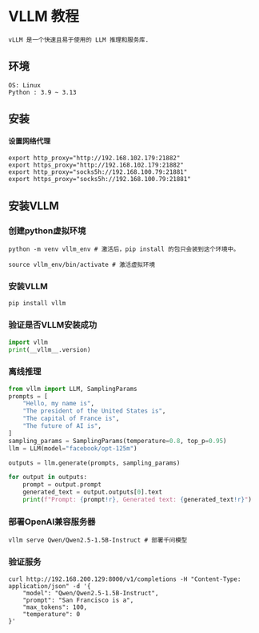 # VLLM 教程

    vLLM 是一个快速且易于使用的 LLM 推理和服务库.

## 环境
    OS: Linux 
    Python : 3.9 ~ 3.13

## 安装

#### 设置网络代理
    export http_proxy="http://192.168.102.179:21882"
    export https_proxy="http://192.168.102.179:21882"
    export http_proxy="socks5h://192.168.100.79:21881"
    export https_proxy="socks5h://192.168.100.79:21881"

## 安装VLLM
   
### 创建python虚拟环境
    python -m venv vllm_env # 激活后，pip install 的包只会装到这个环境中。
    
    source vllm_env/bin/activate # 激活虚拟环境

### 安装VLLM

    pip install vllm

### 验证是否VLLM安装成功
``` python
import vllm
print(__vllm__.version)
```

### 离线推理
```python
from vllm import LLM, SamplingParams
prompts = [
    "Hello, my name is",
    "The president of the United States is",
    "The capital of France is",
    "The future of AI is",
]
sampling_params = SamplingParams(temperature=0.8, top_p=0.95)
llm = LLM(model="facebook/opt-125m")

outputs = llm.generate(prompts, sampling_params)

for output in outputs:
    prompt = output.prompt
    generated_text = output.outputs[0].text
    print(f"Prompt: {prompt!r}, Generated text: {generated_text!r}")
```

### 部署OpenAI兼容服务器

    vllm serve Qwen/Qwen2.5-1.5B-Instruct # 部署千问模型 

### 验证服务 

    curl http://192.168.200.129:8000/v1/completions -H "Content-Type: application/json" -d '{
        "model": "Qwen/Qwen2.5-1.5B-Instruct",
        "prompt": "San Francisco is a",
        "max_tokens": 100,
        "temperature": 0
    }'

